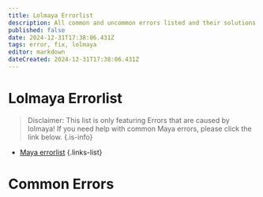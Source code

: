 ```yaml
---
title: Lolmaya Errorlist
description: All common and uncommon errors listed and their solutions
published: false
date: 2024-12-31T17:38:06.431Z
tags: error, fix, lolmaya
editor: markdown
dateCreated: 2024-12-31T17:38:06.431Z
---
```


# Lolmaya Errorlist

> Disclaimer: This list is only featuring Errors that are caused by lolmaya! If you need help with common Maya errors, please click the link below.
{.is-info}

- [Maya errorlist](/core-guides/tools/maya/errorlist)
{.links-list}

# Common Errors